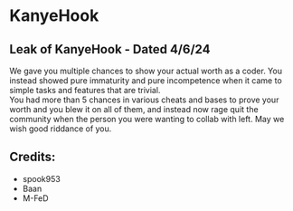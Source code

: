 # KanyeHook
## Leak of KanyeHook - Dated 4/6/24
We gave you multiple chances to show your actual worth as a coder. You instead showed pure immaturity and pure incompetence when it came to simple tasks and features that are trivial.  
You had more than 5 chances in various cheats and bases to prove your worth and you blew it on all of them, and instead now rage quit the community when the person you were wanting to collab with left. May we wish good riddance of you.
## Credits:
- spook953
- Baan
- M-FeD